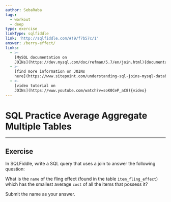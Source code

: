 ```yaml
---
author: SebaRaba
tags:
  - workout
  - deep
type: exercise
linkType: sqlfiddle
link: 'http://sqlfiddle.com/#!9/f7b57c/1'
answer: /berry-effect/
links:
  - >-
    [MySQL documentation on
    JOINs](https://dev.mysql.com/doc/refman/5.7/en/join.html){documentation}
  - >-
    [find more information on JOINs
    here](https://www.sitepoint.com/understanding-sql-joins-mysql-database/){website}
  - >-
    [video tutorial on
    JOINs](https://www.youtube.com/watch?v=soK0CeP_aC8){video}
---
```


# SQL Practice Average Aggregate Multiple Tables


---

## Exercise

In SQLFiddle, write a SQL query that uses a join to answer the following question:

What is the `name` of the fling effect (found in the table `item_fling_effect`) which has the smallest average `cost` of all the items that possess it?

Submit the name as your answer.

